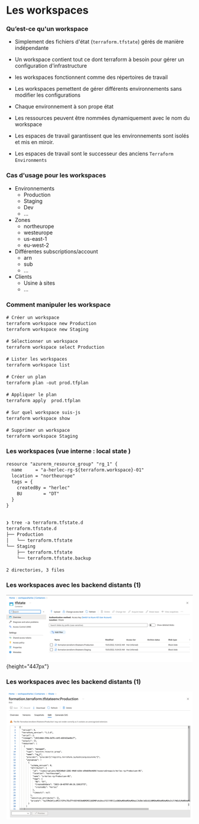 # Les workspaces

### Qu’est-ce qu'un workspace

- Simplement des fichiers d'état (`terraform.tfstate`) gérés de manière indépendante
- Un workspace contient tout ce dont terraform à besoin pour gérer un configuration d'infrastructure
- les workspaces fonctionnent comme des répertoires de travail
- Les workspaces pemettent de gérer différents environnements sans modifier les configurations

- Chaque environnement à son prope état
- Les ressources peuvent être nommées dynamiquement avec le nom du workspace
- Les espaces de travail garantissent que les environnements sont isolés et mis en miroir.
- Les espaces de travail sont le successeur des anciens `Terraform Environments`


### Cas d'usage pour les workspaces

- Environnements
    - Production
    - Staging 
    - Dev 
    - ...
- Zones
    - northeurope
    - westeurope
    - us-east-1
    - eu-west-2
- Différentes subscriptions/account
  - arn
  - sub
  - ...
- Clients
  - Usine à sites
  - ...

### Comment manipuler les workspace

~~~~~~~~~~~~~~~~~~~~~~~~~~~~~~~~~~~~~~~~~~ {.zsh}
# Créer un workspace
terraform workspace new Production
terraform workspace new Staging

# Sélectionner un workspace
terraform workspace select Production

# Lister les workspaces
terraform workspace list

# Créer un plan
terraform plan -out prod.tfplan

# Appliquer le plan
terraform apply  prod.tfplan

# Sur quel workspace suis-js
terraform workspace show

# Supprimer un workspace
terraform workspace Staging

~~~~~~~~~~~~~~~~~~~~~~~~~~~~~~~~~~~~~~~~~~


### Les workspaces (vue interne : local state )

~~~~~~~~~~~~~~~~~~~~~~~~~~~~~~~~~~~~~~~~~~ {.zsh}
resource "azurerm_resource_group" "rg_1" {
  name     = "a-herlec-rg-${terraform.workspace}-01"
  location = "northeurope"
  tags = {
    createdBy = "herlec"
    BU        = "DT"
  }
}
~~~~~~~~~~~~~~~~~~~~~~~~~~~~~~~~~~~~~~~~~~


~~~~~~~~~~~~~~~~~~~~~~~~~~~~~~~~~~~~~~~~~~ {.zsh}

❯ tree -a terraform.tfstate.d
terraform.tfstate.d
├── Production
│   └── terraform.tfstate
└── Staging
    ├── terraform.tfstate
    └── terraform.tfstate.backup

2 directories, 3 files

~~~~~~~~~~~~~~~~~~~~~~~~~~~~~~~~~~~~~~~~~~


### Les workspaces avec les backend distants  (1)

![](images/terraform/workspace-remote-backend.png){height="447px"}



### Les workspaces avec les backend distants  (1)
   
![](images/terraform/workspace-remote-backend-state.png)

